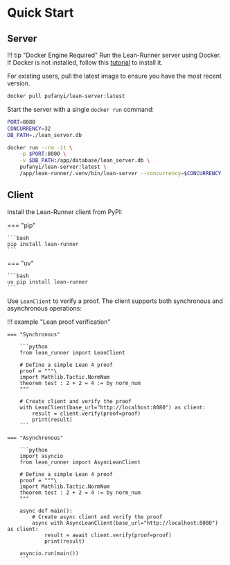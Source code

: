 # Quick Start

## Server

!!! tip "Docker Engine Required"
    Run the Lean-Runner server using Docker. If Docker is not installed, follow this [tutorial](https://docs.docker.com/engine/install/) to install it.

For existing users, pull the latest image to ensure you have the most recent version.

```sh
docker pull pufanyi/lean-server:latest
```

Start the server with a single `docker run` command:

```sh
PORT=8080
CONCURRENCY=32
DB_PATH=./lean_server.db

docker run --rm -it \
    -p $PORT:8000 \
    -v $DB_PATH:/app/database/lean_server.db \
    pufanyi/lean-server:latest \
    /app/lean-runner/.venv/bin/lean-server --concurrency=$CONCURRENCY
```

## Client

Install the Lean-Runner client from PyPI:

=== "pip"

    ```bash
    pip install lean-runner
    ```

=== "uv"

    ```bash
    uv pip install lean-runner
    ```

Use `LeanClient` to verify a proof. The client supports both synchronous and asynchronous operations:

!!! example "Lean proof verification"

    === "Synchronous"

        ```python
        from lean_runner import LeanClient

        # Define a simple Lean 4 proof
        proof = """\
        import Mathlib.Tactic.NormNum
        theorem test : 2 + 2 = 4 := by norm_num
        """

        # Create client and verify the proof
        with LeanClient(base_url="http://localhost:8080") as client:
            result = client.verify(proof=proof)
            print(result)
        ```

    === "Asynchronous"

        ```python
        import asyncio
        from lean_runner import AsyncLeanClient

        # Define a simple Lean 4 proof
        proof = """\
        import Mathlib.Tactic.NormNum
        theorem test : 2 + 2 = 4 := by norm_num
        """

        async def main():
            # Create async client and verify the proof
            async with AsyncLeanClient(base_url="http://localhost:8080") as client:
                result = await client.verify(proof=proof)
                print(result)

        asyncio.run(main())
        ```
